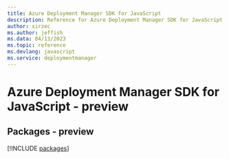 ```yaml
---
title: Azure Deployment Manager SDK for JavaScript
description: Reference for Azure Deployment Manager SDK for JavaScript
author: xirzec
ms.author: jeffish
ms.data: 04/13/2023
ms.topic: reference
ms.devlang: javascript
ms.service: deploymentmanager
---
```

# Azure Deployment Manager SDK for JavaScript - preview
## Packages - preview
[!INCLUDE [packages](deployment-manager-index.md)]